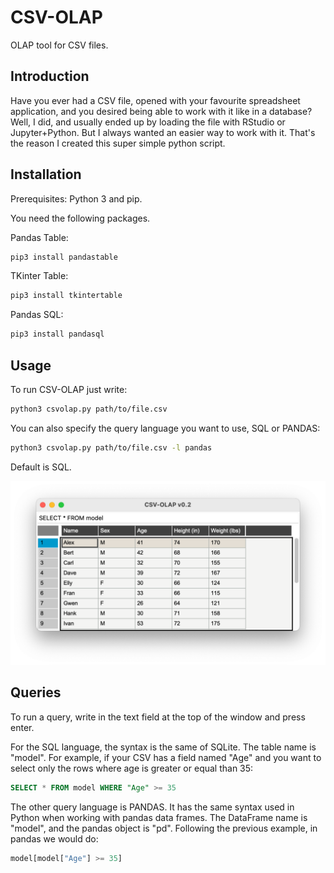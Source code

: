 # CSV-OLAP
OLAP tool for CSV files.

## Introduction

Have you ever had a CSV file, opened with your favourite spreadsheet application, and you desired being able to work with it like in a database? Well, I did, and usually ended up by loading the file with RStudio or Jupyter+Python. But I always wanted an easier way to work with it. That's the reason I created this super simple python script.

## Installation

Prerequisites: Python 3 and pip.

You need the following packages.

Pandas Table:

```bash
pip3 install pandastable
```

TKinter Table:

```bash
pip3 install tkintertable
```

Pandas SQL:

```bash
pip3 install pandasql
```

## Usage

To run CSV-OLAP just write:

```bash
python3 csvolap.py path/to/file.csv
```

You can also specify the query language you want to use, SQL or PANDAS:

```bash
python3 csvolap.py path/to/file.csv -l pandas
```

Default is SQL.

![CSV-OLAP Screenshot](csvolap_shot_1.png)

## Queries

To run a query, write in the text field at the top of the window and press enter.

For the SQL language, the syntax is the same of SQLite. The table name is "model". For example, if your CSV has a field named "Age" and you want to select only the rows where age is greater or equal than 35:

```sql
SELECT * FROM model WHERE "Age" >= 35
```

The other query language is PANDAS. It has the same syntax used in Python when working with pandas data frames. The DataFrame name is "model", and the pandas object is "pd". Following the previous example, in pandas we would do:

```python
model[model["Age"] >= 35]
```
